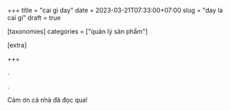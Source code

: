 +++
title = "cai gi day"
date = 2023-03-21T07:33:00+07:00
slug = "day la cai gi"
draft = true

[taxonomies]
categories = ["quản lý sản phẩm"]


[extra]

+++

.

<!-- more -->
.

Cảm ơn cả nhà đã đọc qua!